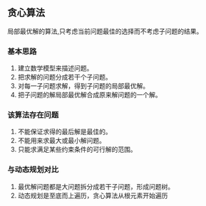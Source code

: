 ## 贪心算法
局部最优解的算法,只考虑当前问题最佳的选择而不考虑子问题的结果。
### 基本思路
1. 建立数学模型来描述问题。
2. 把求解的问题分成若干个子问题。
3. 对每一子问题求解，得到子问题的局部最优解。
4. 把子问题的解局部最优解合成原来解问题的一个解。
### 该算法存在问题
 1. 不能保证求得的最后解是最佳的。
 2. 不能用来求最大或最小解问题。
 3. 只能求满足某些约束条件的可行解的范围。
### 与动态规划对比
1. 最优解问题都是大问题拆分成若干子问题，形成问题树。
2. 动态规划是至底而上遍历，贪心算法从根元素开始遍历